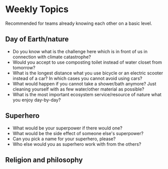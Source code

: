 # Weekly Topics

Recommended for teams already knowing each other on a basic level.

## Day of Earth/nature

* Do you know what is the challenge here which is in front of us in connection with climate catastrophe?
* Would you accept to use composting toilet instead of water closet from tomorrow?
* What is the longest distance what you use bicycle or an electric scooter instead of a car? In which cases you cannot avoid using cars?
* What would happen if you cannot take a shower/bath anymore? Just cleaning yourself with as few water/other material as possible?
* What is the most important ecosystem service/resource of nature what you enjoy day-by-day?

## Superhero

* What would be your superpower if there would one?
* What would be the side effect of someone else's superpower?
* Can you pick a name for your superhero, please?
* Who else would you as superhero work with from the others?

## Religion and philosophy

